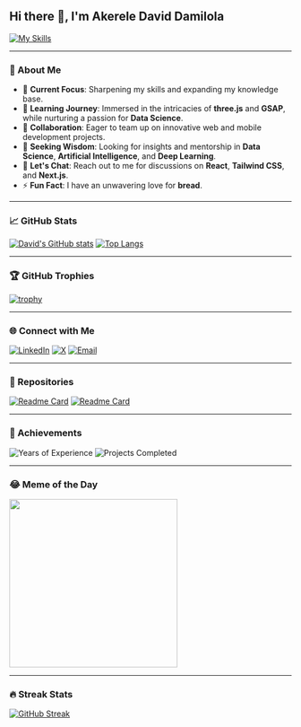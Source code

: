 ## Hi there 👋, I'm Akerele David Damilola

[![My Skills](https://skillicons.dev/icons?i=js,html,css,arduino,bootstrap,git,github,js,nextjs,py,r,react,threejs,ts,vercel,gsap,vue,yarn&theme=dark)](https://skillicons.dev)

---

### 🚀 About Me
- 🔭 **Current Focus**: Sharpening my skills and expanding my knowledge base.
- 🌱 **Learning Journey**: Immersed in the intricacies of **three.js** and **GSAP**, while nurturing a passion for **Data Science**.
- 👯 **Collaboration**: Eager to team up on innovative web and mobile development projects.
- 🤔 **Seeking Wisdom**: Looking for insights and mentorship in **Data Science**, **Artificial Intelligence**, and **Deep Learning**.
- 💬 **Let's Chat**: Reach out to me for discussions on **React**, **Tailwind CSS**, and **Next.js**.
- ⚡ **Fun Fact**: I have an unwavering love for **bread**.


---

### 📈 GitHub Stats
[![David's GitHub stats](https://github-readme-stats.vercel.app/api?username=davidakerele&show_icons=true&theme=chartreuse-dark&hide_rank=true&count_private=true)](https://github.com/davidakerele/github-readme-stats)
[![Top Langs](https://github-readme-stats.vercel.app/api/top-langs/?username=davidakerele&layout=compact&langs_count=20&theme=chartreuse-dark)](https://github.com/davidakerele/github-readme-stats)

---

### 🏆 GitHub Trophies
[![trophy](https://github-profile-trophy.vercel.app/?username=davidakerele&theme=onedark)](https://github.com/ryo-ma/github-profile-trophy)

---

### 🌐 Connect with Me
[![LinkedIn](https://img.shields.io/badge/LinkedIn-0077B5?style=for-the-badge&logo=linkedin&logoColor=white)](https://www.linkedin.com/in/david-akerele-38837623a/)
[![X](https://img.shields.io/badge/X-1DA1F2?style=for-the-badge&logo=x&logoColor=white)](https://x.com/DdAkelz)
[![Email](https://img.shields.io/badge/Email-D14836?style=for-the-badge&logo=gmail&logoColor=white)](mailto:akereledavidd@gmail.com)

---

### 🌟 Repositories
[![Readme Card](https://github-readme-stats.vercel.app/api/pin/?username=davidakerele&repo=iphone&theme=chartreuse-dark)](https://github.com/davidakerele/iphone)
[![Readme Card](https://github-readme-stats.vercel.app/api/pin/?username=davidakerele&repo=brainwave&theme=chartreuse-dark)](https://github.com/davidakerele/brainwave)

---

### 🏅 Achievements
![Years of Experience](https://img.shields.io/badge/Years%20of%20Experience-2-brightgreen)
![Projects Completed](https://img.shields.io/badge/Projects%20Completed-50+-blue)

---

### 😂 Meme of the Day
<img src="https://api.memegen.link/images/doge/hello_world/my_name_is_doge.png" width="300">

---

### 🔥 Streak Stats
[![GitHub Streak](https://github-readme-streak-stats.herokuapp.com/?user=davidakerele&theme=chartreuse-dark)](https://git.io/streak-stats)




